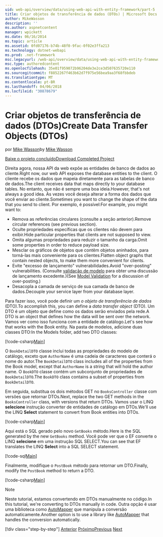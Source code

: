 ```yaml
---
uid: web-api/overview/data/using-web-api-with-entity-framework/part-5
title: Criar objetos de transferência de dados (DTOs) | Microsoft Docs
author: MikeWasson
description: ''
ms.author: aspnetcontent
manager: wpickett
ms.date: 06/16/2014
ms.topic: article
ms.assetid: 0fd07176-b74b-48f0-9fac-0f02e3ffa213
ms.technology: dotnet-webapi
ms.prod: .net-framework
msc.legacyurl: /web-api/overview/data/using-web-api-with-entity-framework/part-5
msc.type: authoredcontent
ms.openlocfilehash: 35e01f959072b96204de3e2ce3d507635720e110
ms.sourcegitcommit: f8852267f463b62d7f975e56bea9aa3f68fbbdeb
ms.translationtype: MT
ms.contentlocale: pt-BR
ms.lasthandoff: 04/06/2018
ms.locfileid: "30878679"
---
```

<a name="create-data-transfer-objects-dtos"></a><span data-ttu-id="08617-102">Criar objetos de transferência de dados (DTOs)</span><span class="sxs-lookup"><span data-stu-id="08617-102">Create Data Transfer Objects (DTOs)</span></span>
====================
<span data-ttu-id="08617-103">por [Mike Wasson](https://github.com/MikeWasson)</span><span class="sxs-lookup"><span data-stu-id="08617-103">by [Mike Wasson](https://github.com/MikeWasson)</span></span>

[<span data-ttu-id="08617-104">Baixe o projeto concluído</span><span class="sxs-lookup"><span data-stu-id="08617-104">Download Completed Project</span></span>](https://github.com/MikeWasson/BookService)

<span data-ttu-id="08617-105">Direita agora, nossa API da web expõe as entidades de banco de dados ao cliente.</span><span class="sxs-lookup"><span data-stu-id="08617-105">Right now, our web API exposes the database entities to the client.</span></span> <span data-ttu-id="08617-106">O cliente recebe os dados que mapeia diretamente para as tabelas de banco de dados.</span><span class="sxs-lookup"><span data-stu-id="08617-106">The client receives data that maps directly to your database tables.</span></span> <span data-ttu-id="08617-107">No entanto, que não é sempre uma boa ideia.</span><span class="sxs-lookup"><span data-stu-id="08617-107">However, that's not always a good idea.</span></span> <span data-ttu-id="08617-108">Às vezes você deseja alterar a forma dos dados que você enviar ao cliente.</span><span class="sxs-lookup"><span data-stu-id="08617-108">Sometimes you want to change the shape of the data that you send to client.</span></span> <span data-ttu-id="08617-109">Por exemplo, é possível:</span><span class="sxs-lookup"><span data-stu-id="08617-109">For example, you might want to:</span></span>

- <span data-ttu-id="08617-110">Remova as referências circulares (consulte a seção anterior).</span><span class="sxs-lookup"><span data-stu-id="08617-110">Remove circular references (see previous section).</span></span>
- <span data-ttu-id="08617-111">Oculte propriedades específicas que os clientes não devem para exibir.</span><span class="sxs-lookup"><span data-stu-id="08617-111">Hide particular properties that clients are not supposed to view.</span></span>
- <span data-ttu-id="08617-112">Omita algumas propriedades para reduzir o tamanho da carga.</span><span class="sxs-lookup"><span data-stu-id="08617-112">Omit some properties in order to reduce payload size.</span></span>
- <span data-ttu-id="08617-113">Mesclar os gráficos de objetos que contêm objetos aninhados, para torná-las mais conveniente para os clientes.</span><span class="sxs-lookup"><span data-stu-id="08617-113">Flatten object graphs that contain nested objects, to make them more convenient for clients.</span></span>
- <span data-ttu-id="08617-114">Evite "excesso de lançamento" vulnerabilidades.</span><span class="sxs-lookup"><span data-stu-id="08617-114">Avoid "over-posting" vulnerabilities.</span></span> <span data-ttu-id="08617-115">(Consulte [validação de modelo](../../formats-and-model-binding/model-validation-in-aspnet-web-api.md) para obter uma discussão de lançamento excedente.)</span><span class="sxs-lookup"><span data-stu-id="08617-115">(See [Model Validation](../../formats-and-model-binding/model-validation-in-aspnet-web-api.md) for a discussion of over-posting.)</span></span>
- <span data-ttu-id="08617-116">Desacopla a camada de serviço de sua camada de banco de dados.</span><span class="sxs-lookup"><span data-stu-id="08617-116">Decouple your service layer from your database layer.</span></span>

<span data-ttu-id="08617-117">Para fazer isso, você pode definir um *o objeto de transferência de dados* (DTO).</span><span class="sxs-lookup"><span data-stu-id="08617-117">To accomplish this, you can define a *data transfer object* (DTO).</span></span> <span data-ttu-id="08617-118">Um DTO é um objeto que define como os dados serão enviados pela rede.</span><span class="sxs-lookup"><span data-stu-id="08617-118">A DTO is an object that defines how the data will be sent over the network.</span></span> <span data-ttu-id="08617-119">Vamos ver como isso funciona com a entidade de catálogo.</span><span class="sxs-lookup"><span data-stu-id="08617-119">Let's see how that works with the Book entity.</span></span> <span data-ttu-id="08617-120">Na pasta de modelos, adicione duas classes DTO:</span><span class="sxs-lookup"><span data-stu-id="08617-120">In the Models folder, add two DTO classes:</span></span>

[!code-csharp[Main](part-5/samples/sample1.cs)]

<span data-ttu-id="08617-121">O `BookDetailDTO` classe inclui todas as propriedades do modelo de catálogo, exceto que `AuthorName` é uma cadeia de caracteres que conterá o nome do autor.</span><span class="sxs-lookup"><span data-stu-id="08617-121">The `BookDetailDTO` class includes all of the properties from the Book model, except that `AuthorName` is a string that will hold the author name.</span></span> <span data-ttu-id="08617-122">O `BookDTO` classe contém um subconjunto de propriedades de `BookDetailDTO`.</span><span class="sxs-lookup"><span data-stu-id="08617-122">The `BookDTO` class contains a subset of properties from `BookDetailDTO`.</span></span>

<span data-ttu-id="08617-123">Em seguida, substitua os dois métodos GET no `BooksController` classe com versões que retornar DTOs.</span><span class="sxs-lookup"><span data-stu-id="08617-123">Next, replace the two GET methods in the `BooksController` class, with versions that return DTOs.</span></span> <span data-ttu-id="08617-124">Vamos usar o LINQ **selecione** instrução converter de entidades de catálogo em DTOs.</span><span class="sxs-lookup"><span data-stu-id="08617-124">We'll use the LINQ **Select** statement to convert from Book entities into DTOs.</span></span>

[!code-csharp[Main](part-5/samples/sample2.cs)]

<span data-ttu-id="08617-125">Aqui está o SQL gerado pelo novo `GetBooks` método.</span><span class="sxs-lookup"><span data-stu-id="08617-125">Here is the SQL generated by the new `GetBooks` method.</span></span> <span data-ttu-id="08617-126">Você pode ver que o EF converte o LINQ **selecione** em uma instrução SQL SELECT.</span><span class="sxs-lookup"><span data-stu-id="08617-126">You can see that EF translates the LINQ **Select** into a SQL SELECT statement.</span></span>

[!code-sql[Main](part-5/samples/sample3.sql)]

<span data-ttu-id="08617-127">Finalmente, modifique o `PostBook` método para retornar um DTO.</span><span class="sxs-lookup"><span data-stu-id="08617-127">Finally, modify the `PostBook` method to return a DTO.</span></span>

[!code-csharp[Main](part-5/samples/sample4.cs)]

> [!NOTE]
> <span data-ttu-id="08617-128">Neste tutorial, estamos convertendo em DTOs manualmente no código.</span><span class="sxs-lookup"><span data-stu-id="08617-128">In this tutorial, we're converting to DTOs manually in code.</span></span> <span data-ttu-id="08617-129">Outra opção é usar uma biblioteca como [AutoMapper](http://automapper.org/) que manipula a conversão automaticamente.</span><span class="sxs-lookup"><span data-stu-id="08617-129">Another option is to use a library like [AutoMapper](http://automapper.org/) that handles the conversion automatically.</span></span>
> 
> [!div class="step-by-step"]
> <span data-ttu-id="08617-130">[Anterior](part-4.md)
> [Próximo](part-6.md)</span><span class="sxs-lookup"><span data-stu-id="08617-130">[Previous](part-4.md)
[Next](part-6.md)</span></span>
